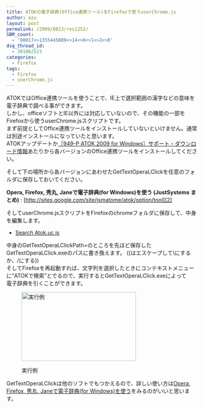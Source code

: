 ```yaml
---
title: ATOKの電子辞典(Office連携ツール)をFirefoxで使うuserChrome.js
author: azu
layout: post
permalink: /2009/0813/res1252/
SBM_count:
  - '00017<>1355445089<>14<>0<>1<>2<>0'
dsq_thread_id:
  - 301062523
categories:
  - Firefox
tags:
  - Firefox
  - userChrome.js
---
```

ATOKではOffice連携ツールを使うことで、IE上で選択範囲の漢字などの意味を電子辞典で調べる事ができます。  
しかし、officeソフトとIE以外には対応していないので、その機能の一部をFirefoxから使うuserChrome.jsスクリプトです。  
まず前提としてOffice連携ツールをインストールしていないといけません。通常は別途インストールになっていたと思います。  
ATOKアップデートか[［949-P ATOK 2009 for Windows］サポート・ダウンロード情報][1]あたりから各バージョンのOffice連携ツールをインストールしてください。

そして下の場所から各バージョンにあわせたGetTextOperaLClickを任意のフォルダに保存しておいてください。

**Opera, Firefox, 秀丸, Janeで電子辞典(for Windows)を使う (JustSystems まとめ)**
:   [http://sites.google.com/site/jsmatome/atok/option/tool][2]

そしてuserChrome.jsスクリプトをFirefoxのchromeフォルダに保存して、中身を編集します。

*   [Search Atok.uc.js][3]

中身のGetTextOperaLClickPath=のところを先ほど保存したGetTextOperaLClick.exeのパスに書き換えます。 ((はエスケープして\にするか、/にする))  
そしてFirefoxを再起動すれば、文字列を選択したときにコンテキストメニューに&#8221;ATOKで検索&#8221;とでるので、実行するとGetTextOperaLClick.exeによって  
電子辞典を引くことができます。<figure id="attachment_1254" style="width: 300px;" class="wp-caption alignnone">

[<img class="size-medium wp-image-1254" title="sshot-2009-08-13-[21-10-00]" src="http://efcl.infol/wp-content/uploads/2009/08/sshot-2009-08-13-21-10-00-300x181.png" alt="実行例" width="300" height="181" />][4]<figcaption class="wp-caption-text">実行例</figcaption></figure> 
GetTextOperaLClickは他のソフトでもつかえるので、詳しい使い方は[Opera, Firefox, 秀丸, Janeで電子辞典(for Windows)を使う][5]をみるのがいいと思います。

&nbsp;

 [1]: http://support.justsystems.com/jp/app/servlet/product?pid=949
 [2]: http://sites.google.com/site/jsmatome/atok/option/tool "Opera, Firefox, 秀丸, Janeで電子辞典(for Windows)を使う (JustSystems まとめ)"
 [3]: http://efcl.infol/wp-content/uploads/2009/08/Search-Atok.uc_.js
 [4]: http://efcl.infol/wp-content/uploads/2009/08/sshot-2009-08-13-21-10-00.png
 [5]: http://sites.google.com/site/jsmatome/atok/option/tool